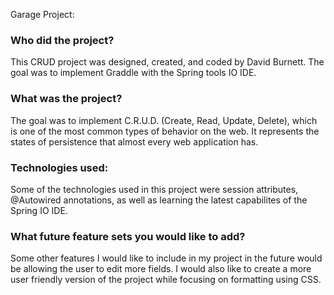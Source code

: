 Garage Project:

<h3>Who did the project?</h3>
  This CRUD project was designed, created, and coded by David Burnett. The goal was to implement Graddle with the Spring tools IO IDE.

<h3>What was the project?</h3>
  The goal was to implement C.R.U.D. (Create, Read, Update, Delete), which is one of the most common types of behavior on the web. It represents the states of persistence that almost every web application has.

  <h3>Technologies used:</h3>
  Some of the technologies used in this project were session attributes, @Autowired annotations, as well as learning the latest capabilites of the Spring IO IDE.

  <h3>What future feature sets you would like to add?</h3>
  Some other features I would like to include in my project in the future would be allowing the user to edit more fields. I would also like to create a more user friendly version of the project while focusing on formatting using CSS.
